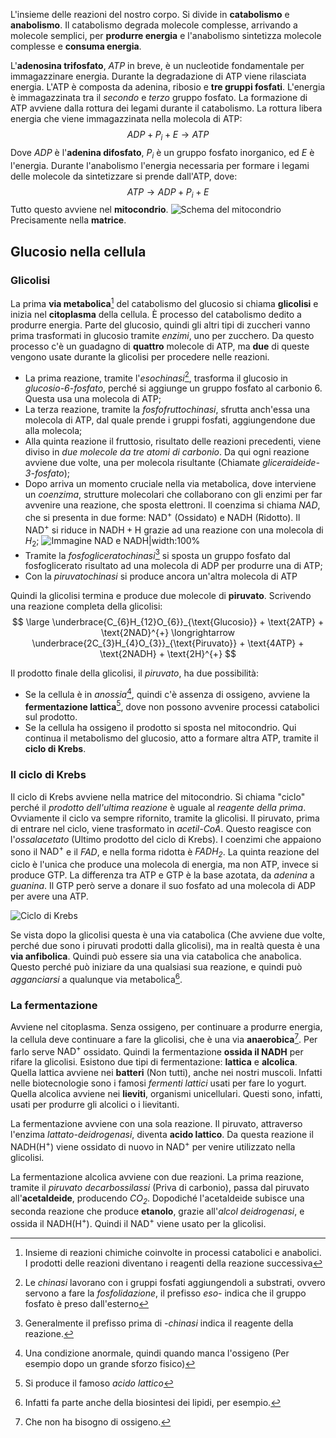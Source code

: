 L'insieme delle reazioni del nostro corpo. Si divide in **catabolismo** e **anabolismo**.
Il catabolismo degrada molecole complesse, arrivando a molecole semplici, per **produrre energia** e l'anabolismo sintetizza molecole complesse e **consuma energia**.

L'**adenosina trifosfato**, *ATP* in breve, è un nucleotide fondamentale per immagazzinare energia. Durante la degradazione di ATP viene rilasciata energia.
L'ATP è composta da adenina, ribosio e **tre gruppi fosfati**. L'energia è immagazzinata tra il *secondo* e *terzo* gruppo fosfato.
La formazione di ATP avviene dalla rottura dei legami durante il catabolismo. La rottura libera  energia che viene immagazzinata nella molecola di ATP:
$$
ADP+P_{i}+E \rightarrow ATP
$$
Dove *ADP* è l'**adenina difosfato**, $P_{i}$ è un gruppo fosfato inorganico, ed $E$ è l'energia.
Durante l'anabolismo l'energia necessaria per formare i legami delle molecole da sintetizzare si prende dall'ATP, dove:
$$
ATP \rightarrow ADP+P_{i}+E
$$
Tutto questo avviene nel **mitocondrio**.
![Schema del mitocondrio](https://promedtest.it/wp-content/uploads/2022/07/MITO.png)
Precisamente nella **matrice**.

## Glucosio nella cellula

### Glicolisi
La prima **via metabolica**[^1] del catabolismo del glucosio si chiama **glicolisi** e inizia nel **citoplasma** della cellula. 
È processo del catabolismo dedito a produrre energia. Parte del glucosio, quindi gli altri tipi di zuccheri vanno prima trasformati in glucosio tramite *enzimi*, uno per zucchero.
Da questo processo c'è un guadagno di **quattro** molecole di ATP, ma **due** di queste vengono usate durante la glicolisi per procedere nelle reazioni.

- La prima reazione, tramite l'*esochinasi*[^4], trasforma il glucosio in *glucosio-6-fosfato*, perché si aggiunge un gruppo fosfato al carbonio 6. Questa usa una molecola di ATP;
- La terza reazione, tramite la *fosfofruttochinasi*, sfrutta anch'essa una molecola di ATP, dal quale prende i gruppi fosfati, aggiungendone due alla molecola;
- Alla quinta reazione il fruttosio, risultato delle reazioni precedenti, viene diviso in *due molecole da tre atomi di carbonio*. Da qui ogni reazione avviene due volte, una per molecola risultante (Chiamate *gliceraideide-3-fosfato*);
- Dopo arriva un momento cruciale nella via metabolica, dove interviene un *coenzima*, strutture molecolari che collaborano con gli enzimi per far avvenire una reazione, che sposta elettroni.
  Il coenzima si chiama *$\text{NAD}$*, che si presenta in due forme: $\text{NAD}^{+}$ (Ossidato) e $\text{NADH}$ (Ridotto). Il $\text{NAD}^{+}$ si riduce in $\text{NADH} + \text{H}$ grazie ad una reazione con una molecola di $H_{2}$;
  ![Immagine NAD e NADH|width:100%](https://cdn.shopify.com/s/files/1/0268/1811/7694/files/redox-reaction_480x480.png?v=1625878447)
- Tramite la *fosfogliceratochinasi*[^5] si sposta un gruppo fosfato dal fosfoglicerato risultato ad una molecola di ADP per produrre una di ATP;
- Con la *piruvatochinasi* si produce ancora un'altra molecola di ATP

Quindi la glicolisi termina e produce due molecole di **piruvato**.
Scrivendo una reazione completa della glicolisi:
$$
\large
\underbrace{C_{6}H_{12}O_{6}}_{\text{Glucosio}} + \text{2ATP} + \text{2NAD}^{+} \longrightarrow
\underbrace{2C_{3}H_{4}O_{3}}_{\text{Piruvato}} + \text{4ATP} + \text{2NADH} + \text{2H}^{+}
$$

Il prodotto finale della glicolisi, il *piruvato*,  ha due possibilità:
- Se la cellula è in *anossia*[^2], quindi c'è assenza di ossigeno, avviene la **fermentazione lattica**[^3], dove non possono avvenire processi catabolici sul prodotto.
- Se la cellula ha ossigeno il prodotto si sposta nel mitocondrio. Qui continua il metabolismo del glucosio, atto a formare altra $\text{ATP}$, tramite il **ciclo di Krebs**.

### Il ciclo di Krebs
Il ciclo di Krebs avviene nella matrice del mitocondrio. Si chiama "ciclo" perché il *prodotto dell'ultima reazione* è uguale al *reagente della prima*. Ovviamente il ciclo va sempre rifornito, tramite la glicolisi.
Il piruvato, prima di entrare nel ciclo, viene trasformato in *acetil-CoA*. Questo reagisce con l'*ossalacetato* (Ultimo prodotto del ciclo di Krebs).
I coenzimi che appaiono sono il $\text{NAD}^{+}$ e il *$\text{FAD}$*, e nella forma ridotta è *$FADH_{2}$*.
La quinta reazione del ciclo è l'unica che produce una molecola di energia, ma non $\text{ATP}$, invece si produce $\text{GTP}$. La differenza tra $\text{ATP}$ e $\text{GTP}$ è la base azotata, da *adenina* a *guanina*. Il $\text{GTP}$ però serve a donare il suo fosfato ad una molecola di $\text{ADP}$ per avere una $\text{ATP}$.

![Ciclo di Krebs](https://www.microbiologiaitalia.it/wp-content/uploads/2020/11/immagine-2.png)

Se vista dopo la glicolisi questa è una via catabolica (Che avviene due volte, perché due sono i piruvati prodotti dalla glicolisi), ma in realtà questa è una **via anfibolica**. Quindi può essere sia una via catabolica che anabolica. Questo perché può iniziare da una qualsiasi sua reazione, e quindi può *agganciarsi* a qualunque via metabolica[^6].  


### La fermentazione
Avviene nel citoplasma. Senza ossigeno, per continuare a produrre energia, la cellula deve continuare a fare la glicolisi, che è una via **anaerobica**[^7]. Per farlo serve $\text{NAD}^{+}$ ossidato. Quindi la fermentazione  **ossida il $\text{NADH}$** per rifare la glicolisi.
Esistono due tipi di fermentazione: **lattica** e **alcolica**.
Quella lattica avviene nei **batteri** (Non tutti), anche nei nostri muscoli. Infatti nelle biotecnologie sono i famosi *fermenti lattici* usati per fare lo yogurt.
Quella alcolica avviene nei **lieviti**, organismi unicellulari. Questi sono, infatti, usati per produrre gli alcolici o i lievitanti.

La fermentazione avviene con una sola reazione. Il piruvato, attraverso l'enzima *lattato-deidrogenasi*, diventa **acido lattico**. Da questa reazione il $\text{NADH}(\text{H}^{+})$ viene ossidato di nuovo in $\text{NAD}^{+}$ per venire utilizzato nella glicolisi.

La fermentazione alcolica avviene con due reazioni. La prima reazione, tramite il *piruvato decarbossilassi* (Priva di carbonio), passa dal piruvato all'**acetaldeide**, producendo *$CO_{2}$*. Dopodiché l'acetaldeide subisce una seconda reazione che produce **etanolo**, grazie all'*alcol deidrogenasi*, e ossida il $\text{NADH}(\text{H}^{+})$. Quindi il $\text{NAD}^{+}$ viene usato per la glicolisi.


[^1]: Insieme di reazioni chimiche coinvolte in processi catabolici e anabolici. I prodotti delle reazioni diventano i reagenti della reazione successiva
[^2]: Una condizione anormale, quindi quando manca l'ossigeno (Per esempio dopo un grande sforzo fisico)
[^3]: Si produce il famoso *acido lattico*
[^4]: Le *chinasi* lavorano con i gruppi fosfati aggiungendoli a substrati, ovvero servono a fare la *fosfolidazione*, il prefisso *eso-* indica che il gruppo fosfato è preso dall'esterno
[^5]: Generalmente il prefisso prima di *-chinasi* indica il reagente della reazione.
[^6]: Infatti fa parte anche della biosintesi dei lipidi, per esempio.
[^7]: Che non ha bisogno di ossigeno.